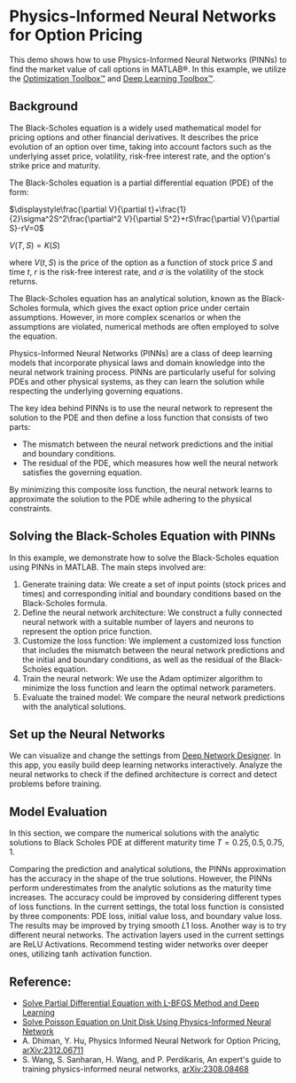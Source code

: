 # Physics-Informed Neural Networks for Option Pricing
This demo shows how to use Physics-Informed Neural Networks (PINNs) to find the market value of call options in MATLAB&#174;. In this example, we utilize the [Optimization Toolbox&#8482;](https://www.mathworks.com/products/optimization.html) and [Deep Learning Toolbox&#8482;](https://www.mathworks.com/products/deep-learning.html).

## Background

The Black-Scholes equation is a widely used mathematical model for pricing options and other financial derivatives. It describes the price evolution of an option over time, taking into account factors such as the underlying asset price, volatility, risk-free interest rate, and the option's strike price and maturity. 

The Black-Scholes equation is a partial differential equation (PDE) of the form:

$\displaystyle\frac{\partial V}{\partial t}+\frac{1}{2}\sigma^2S^2\frac{\partial^2 V}{\partial S^2}+rS\frac{\partial V}{\partial S}-rV=0$

$V(T,S)= K(S)$

where $V(t,S)$ is the price of the option as a function of stock price $S$ and time $t$, $r$ is the risk-free interest rate, and $\sigma$ is the volatility of the stock returns.

The Black-Scholes equation has an analytical solution, known as the Black-Scholes formula, which gives the exact option price under certain assumptions. However, in more complex scenarios or when the assumptions are violated, numerical methods are often employed to solve the equation. 

Physics-Informed Neural Networks (PINNs) are a class of deep learning models that incorporate physical laws and domain knowledge into the neural network training process. PINNs are particularly useful for solving PDEs and other physical systems, as they can learn the solution while respecting the underlying governing equations. 

The key idea behind PINNs is to use the neural network to represent the solution to the PDE and then define a loss function that consists of two parts: 

- The mismatch between the neural network predictions and the initial and boundary conditions. 
- The residual of the PDE, which measures how well the neural network satisfies the governing equation.

By minimizing this composite loss function, the neural network learns to approximate the solution to the PDE while adhering to the physical constraints. 

## Solving the Black-Scholes Equation with PINNs 

In this example, we demonstrate how to solve the Black-Scholes equation using PINNs in MATLAB. The main steps involved are: 

1. Generate training data: We create a set of input points (stock prices and times) and corresponding initial and boundary conditions based on the Black-Scholes formula.
2. Define the neural network architecture: We construct a fully connected neural network with a suitable number of layers and neurons to represent the option price function.
3. Customize the loss function: We implement a customized loss function that includes the mismatch between the neural network predictions and the initial and boundary conditions, as well as the residual of the Black-Scholes equation. 
4. Train the neural network: We use the Adam optimizer algorithm to minimize the loss function and learn the optimal network parameters.
5. Evaluate the trained model: We compare the neural network predictions with the analytical solutions.

## Set up the Neural Networks

We can visualize and change the settings from [Deep Network Designer](https://www.mathworks.com/help/deeplearning/gs/get-started-with-deep-network-designer.html). In this app, you easily build deep learning networks interactively. Analyze the neural networks to check if the defined architecture is correct and detect problems before training.


## Model Evaluation

In this section, we compare the numerical solutions with the analytic solutions to Black Scholes PDE at different maturity time $T=0.25, 0.5, 0.75,1$.

Comparing the prediction and analytical solutions, the PINNs approximation has the accuracy in the shape of the true solutions. However, the PINNs perform underestimates from the analytic solutions as the maturity time  increases. The accuracy could be improved by considering different types of loss functions. In the current settings, the total loss function is consisted by three components: PDE loss, initial value loss, and boundary value loss. The results may be improved by trying smooth $L1$ loss. Another way is to try different neural networks. The activation layers used in the current settings are ReLU Activations. Recommend testing wider networks over deeper ones, utilizing $\tanh$  activation function.

## Reference:
 - [Solve Partial Differential Equation with L-BFGS Method and Deep Learning](https://www.mathworks.com/help/deeplearning/ug/solve-partial-differential-equations-with-lbfgs-method-and-deep-learning.html)
 - [Solve Poisson Equation on Unit Disk Using Physics-Informed Neural Network](https://www.mathworks.com/help/pde/ug/solve-poisson-equation-on-unit-disk-using-pinn.html)
 - A. Dhiman, Y. Hu, Physics Informed Neural Network for Option Pricing, [arXiv:2312.06711](https://arxiv.org/abs/2312.06711)
 - S. Wang, S. Sanharan, H. Wang, and P. Perdikaris, An expert's guide to training physics-informed neural networks, [arXiv:2308.08468](https://arxiv.org/abs/2308.08468)
